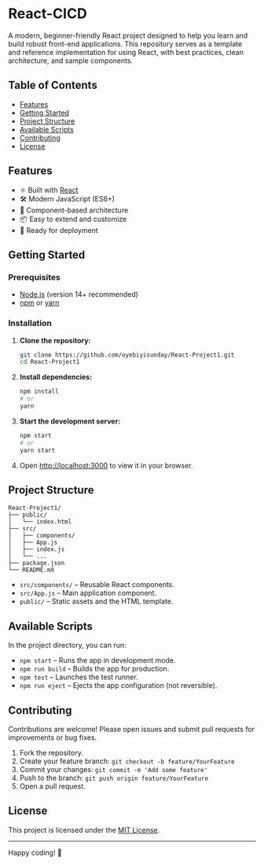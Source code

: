 # React-CICD

A modern, beginner-friendly React project designed to help you learn and build robust front-end applications. This repository serves as a template and reference implementation for using React, with best practices, clean architecture, and sample components.

## Table of Contents

- [Features](#features)
- [Getting Started](#getting-started)
- [Project Structure](#project-structure)
- [Available Scripts](#available-scripts)
- [Contributing](#contributing)
- [License](#license)

## Features

- ⚛️ Built with [React](https://reactjs.org/)
- 🛠️ Modern JavaScript (ES6+)
- 💅 Component-based architecture
- 📦 Easy to extend and customize
- 🚀 Ready for deployment

## Getting Started

### Prerequisites

- [Node.js](https://nodejs.org/) (version 14+ recommended)
- [npm](https://www.npmjs.com/) or [yarn](https://yarnpkg.com/)

### Installation

1. **Clone the repository:**
   ```bash
   git clone https://github.com/oyebiyisunday/React-Project1.git
   cd React-Project1
   ```

2. **Install dependencies:**
   ```bash
   npm install
   # or
   yarn
   ```

3. **Start the development server:**
   ```bash
   npm start
   # or
   yarn start
   ```

4. Open [http://localhost:3000](http://localhost:3000) to view it in your browser.

## Project Structure

```
React-Project1/
├── public/
│   └── index.html
├── src/
│   ├── components/
│   ├── App.js
│   ├── index.js
│   └── ...
├── package.json
└── README.md
```

- `src/components/` – Reusable React components.
- `src/App.js` – Main application component.
- `public/` – Static assets and the HTML template.

## Available Scripts

In the project directory, you can run:

- `npm start` – Runs the app in development mode.
- `npm run build` – Builds the app for production.
- `npm test` – Launches the test runner.
- `npm run eject` – Ejects the app configuration (not reversible).

## Contributing

Contributions are welcome! Please open issues and submit pull requests for improvements or bug fixes.

1. Fork the repository.
2. Create your feature branch: `git checkout -b feature/YourFeature`
3. Commit your changes: `git commit -m 'Add some feature'`
4. Push to the branch: `git push origin feature/YourFeature`
5. Open a pull request.

## License

This project is licensed under the [MIT License](LICENSE).

---

Happy coding! 🚀
